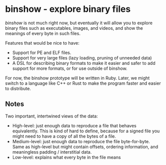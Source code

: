 # binshow - explore binary files

*binshow* is not much right now, but eventually it will allow you to explore binary files such as executables, images, and videos, and show the meanings of every byte in such files.

Features that would be nice to have:

- Support for PE and ELF files.
- Support for very large files (lazy loading, pruning of unneeded data)
- A DSL for describing binary formats to make it easier and safer to add support for more formats, or for use outside of binshow.

For now, the binshow prototype will be written in Ruby.  Later, we might switch
to a language like C++ or Rust to make the program faster and easier to distribute.

## Notes

Two important, intertwined views of the data:

- High-level: just enough data to reproduce a file that behaves equivalently.
  This is kind of hard to define, because for a signed file you might need to
  have a copy of all the bytes of a file.
- Medium-level: just enough data to reproduce the file byte-for-byte.
  Same as high-level but might contain offsets, ordering information, and
  meaningless padding / interstitial data.
- Low-level: explains what every byte in the file means